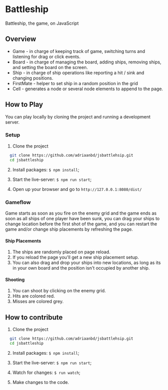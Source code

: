# Battleship
Battleship, the game, on JavaScript

## Overview

* Game - in charge of keeping track of game, switching turns and listening for drag or click events.
* Board - in charge of managing the board, adding ships, removing ships, and setting the board on the screen.
* Ship - in charge of ship operations like reporting a hit / sink and changing positions.
* FirstMate - helper to set ship in a random position in the grid
* Cell - generates a node or several node elements to append to the page.

## How to Play

You can play locally by cloning the project and running a development server.

### Setup

1. Clone the project
```bash
  git clone https://github.com/adriaanbd/jsbattlehsip.git
  cd jsbattleship
```

2. Install packages: `$ npm install`;

3. Start the live-server: `$ npm run start`;

4. Open up your browser and go to `http://127.0.0.1:8080/dist/`

### Gameflow

Game starts as soon as you fire on the enemy grid and the game ends as soon as all ships of one player have been sunk, you can drag your ships to change location before the first shot of the game, and you can restart the game and/or change ship placements by refreshing the page.

#### Ship Placements
1. The ships are randomly placed on page reload.
2. If you reload the page you'll get a new ship placement setup.
3. You can also drag and drop your ships into new locations, as long as its in your own board and the position isn't occupied by another ship.

#### Shooting
1. You can shoot by clicking on the enemy grid.
2. Hits are colored red.
3. Misses are colored grey.

## How to contribute

1. Clone the project
```bash
  git clone https://github.com/adriaanbd/jsbattlehsip.git
  cd jsbattleship
```

2. Install packages: `$ npm install`;

3. Start the live-server: `$ npm run start`;

4. Watch for changes: `$ run watch`;

5. Make changes to the code.
